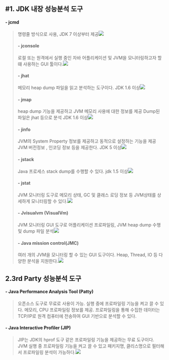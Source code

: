 #1. JDK 내장 성능분석 도구
-------------------------

#### - jcmd

> 명령줄 방식으로 사용, JDK 7 이상부터 제공<img src="https://mblogthumb-phinf.pstatic.net/MjAxNzA1MDZfMjYw/MDAxNDk0MDQ5NjM1MDcz.GrenN_S8ePHRZeydDPv5WDqwa1fLnjXzJRlExqYAkEkg.3LpPsv3uLbl_QG9uPsGbU5i5YHEMtPqHcg28lbOPpUkg.PNG.kbh3983/%25EC%258A%25A4%25ED%2581%25AC%25EB%25A6%25B0%25EC%2583%25B7_2017-05-06_%25EC%2598%25A4%25ED%259B%2584_2.46.54.png?type=w800"></img>
>
> #### - jconsole
>
> 로컬 또는 원격에서 실행 중인 자바 어플리케이션 및 JVM을 모니터링하고자 할 떄 사용하는 GUI 툴이다.<img src="https://docs.oracle.com/javase/7/docs/technotes/guides/management/figures/overviewtab.gif"></img>
>
> #### - jhat
>
> 메모리 heap dump 파일을 읽고 분석하는 도구이다. JDK 1.6 이상<img src="https://bloggceasy.files.wordpress.com/2014/11/jhat-heap-histogram-7002.png"></img>
>
> #### - jmap
>
> heap dump 기능을 제공하고 JVM 메모리 사용에 대한 정보를 제공 Dump된 파일은 jhat 등으로 분석 JDK 1.6 이상<img src="http://middlewaremagic.com/weblogic/wp-content/uploads/2010/11/5_Jmap_Histogram1.jpg"></img>
>
> #### - jinfo
>
> JVM의 System Property 정보를 제공하고 동적으로 설정하는 기능을 제공 JVM 버전정보 , 인코딩 정보 등을 제공한다. JDK 5 이상<img src="https://sivakotipalli.files.wordpress.com/2015/10/modifyparams.png"></img>
>
> #### - jstack
>
> Java 프로세스 stack dump를 수행할 수 있다. jdk 1.5 이상<img src="http://middlewaremagic.com/weblogic/wp-content/uploads/2010/11/JStack_Therad_Dump.jpg"></img>
>
> #### - jstat
>
> JVM 모니터링 도구로 메모리 상태, GC 및 클래스 로딩 정보 등 JVM상태를 상세하게 모니터링할 수 있다.<img src="http://www.oracle.com/webfolder/technetwork/tutorials/obe/java/JavaJCMD/images/jstat-02.png"></img>
>
> #### - Jvisualvm (VisualVm)
>
> JVM 모니터링 GUI 도구로 어플리케이션 프로파일링, JVM heap dump 수행 및 dump 파일 분석<img src="https://visualvm.github.io/images/visualvm_screenshot.png"></img>
>
> #### - Java mission control(JMC)
>
> 여러 개의 JVM을 모니터링 할 수 있는 GUI 도구이다. Heap, Thread, IO 등 다양한 분석을 지원한다.<img src="https://download.oracle.com/technology/products/missioncontrol/updatesites/base/5.2.0/eclipse/images/screen-capture-01-large.png"></img>

2.3rd Party 성능분석 도구
-------------------------

#### - Java Performance Analysis Tool (Patty)

> 오픈소스 도구로 무료로 사용이 가능. 실행 중에 프로파일링 기능을 켜고 끌 수 있다. 메모리, CPU 프로파일링 정보를 제공. 프로파일링을 통해 수집한 데이터는 TCP/IP로 원격 컴퓨터에 전송하여 GUI 기반으로 분석할 수 있다.<img src=""></img>

#### - Java Interactive Profiler (JIP)

> JIP는 JDK의 hprof 도구 같은 프로파일링 기능을 제공하는 무료 도구이다. JVM 실행 중 프로파일링 기능을 켜고 끌 수 있고 패키지명, 클리스명으로 필터해서 프로파일링 분석이 가능하다.<img src="https://a.fsdn.com/con/app/proj/jiprof/screenshots/56057.jpg/max/max/1"></img>
